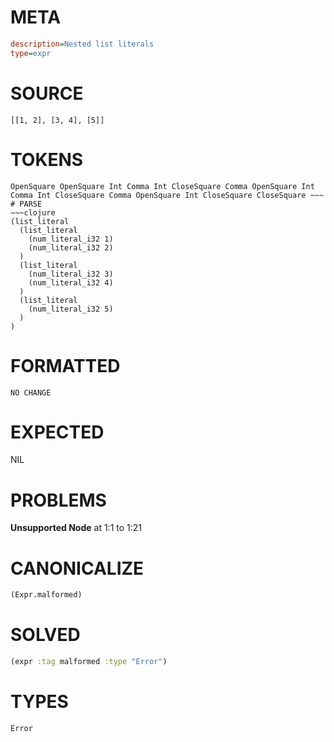 # META
~~~ini
description=Nested list literals
type=expr
~~~
# SOURCE
~~~roc
[[1, 2], [3, 4], [5]]
~~~
# TOKENS
~~~text
OpenSquare OpenSquare Int Comma Int CloseSquare Comma OpenSquare Int Comma Int CloseSquare Comma OpenSquare Int CloseSquare CloseSquare ~~~
# PARSE
~~~clojure
(list_literal
  (list_literal
    (num_literal_i32 1)
    (num_literal_i32 2)
  )
  (list_literal
    (num_literal_i32 3)
    (num_literal_i32 4)
  )
  (list_literal
    (num_literal_i32 5)
  )
)
~~~
# FORMATTED
~~~roc
NO CHANGE
~~~
# EXPECTED
NIL
# PROBLEMS
**Unsupported Node**
at 1:1 to 1:21

# CANONICALIZE
~~~clojure
(Expr.malformed)
~~~
# SOLVED
~~~clojure
(expr :tag malformed :type "Error")
~~~
# TYPES
~~~roc
Error
~~~
